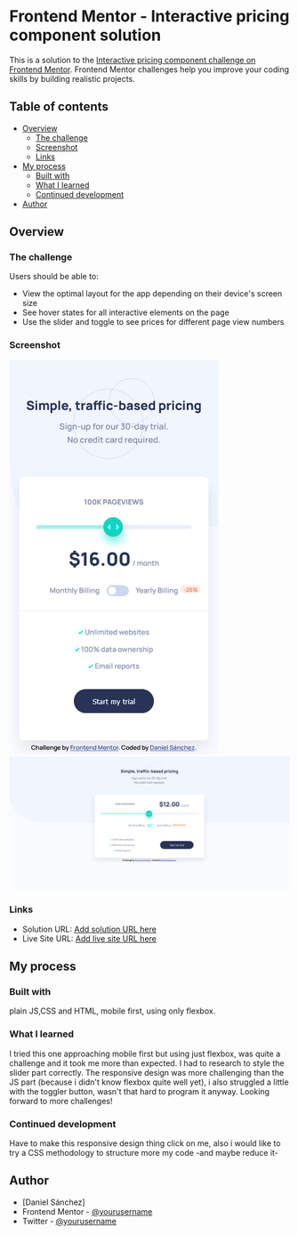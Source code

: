 # Frontend Mentor - Interactive pricing component solution

This is a solution to the [Interactive pricing component challenge on Frontend Mentor](https://www.frontendmentor.io/challenges/interactive-pricing-component-t0m8PIyY8). Frontend Mentor challenges help you improve your coding skills by building realistic projects. 

## Table of contents

- [Overview](#overview)
  - [The challenge](#the-challenge)
  - [Screenshot](#screenshot)
  - [Links](#links)
- [My process](#my-process)
  - [Built with](#built-with)
  - [What I learned](#what-i-learned)
  - [Continued development](#continued-development)
- [Author](#author)


## Overview

### The challenge

Users should be able to:

- View the optimal layout for the app depending on their device's screen size
- See hover states for all interactive elements on the page
- Use the slider and toggle to see prices for different page view numbers

### Screenshot

![](./mobile.png)
![](./desktop.png)

### Links

- Solution URL: [Add solution URL here](https://your-solution-url.com)
- Live Site URL: [Add live site URL here](https://your-live-site-url.com)

## My process

### Built with

plain JS,CSS and HTML, mobile first, using only flexbox.

### What I learned

I tried this one approaching mobile first but using just flexbox, was quite a challenge and it took me more than expected.
I had to research to style the slider part correctly. The responsive design was more challenging than the JS part (because i didn't know flexbox quite well yet), i also struggled a little with the toggler button, wasn't that hard to program it anyway. Looking forward to more challenges! 

### Continued development

Have to make this responsive design thing click on me, also i would like to try a CSS methodology to structure more my code -and maybe reduce it- 

## Author

- [Daniel Sánchez]
- Frontend Mentor - [@yourusername](https://www.frontendmentor.io/profile/danyrszz)
- Twitter - [@yourusername](https://www.twitter.com/danyrszz)

